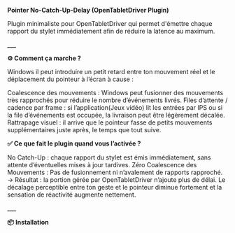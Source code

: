 **Pointer No-Catch-Up-Delay (OpenTabletDriver Plugin)**

Plugin minimaliste pour OpenTabletDriver qui permet d'émettre chaque rapport du stylet immédiatement afin de réduire la latence au maximum.

**___**

**⚙️ Comment ça marche ?**

Windows il peut introduire un petit retard entre ton mouvement réel et le déplacement du pointeur à l’écran à cause :

Coalescence des mouvements : Windows peut fusionner des mouvements très rapprochés pour réduire le nombre d’événements livrés.
Files d’attente / cadence par frame : si l’application(Jeux vidéo) lit les entrées par IPS ou si la file d’événements est occupée, la livraison peut être légèrement décalée.
Rattrapage visuel : il arrive que le pointeur fasse de petits mouvements supplémentaires juste après, le temps que tout suive.

**✅ Ce que fait le plugin quand vous l’activée ?**

No Catch-Up : chaque rapport du stylet est émis immédiatement, sans attente d’éventuelles mises à jour tardives.
Zéro Coalescence des Mouvements : Pas de fusionnement ni n’avalement de rapports rapproché.
→ Résultat : la portion gérée par OpenTabletDriver n’ajoute plus de délai. Le décalage perceptible entre ton geste et le pointeur diminue fortement et la sensation de réactivité augmente nettement.

**___**

**📦 Installation**

